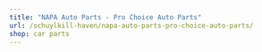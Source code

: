 ```yaml
---
title: "NAPA Auto Parts - Pro Choice Auto Parts"
url: /schuylkill-haven/napa-auto-parts-pro-choice-auto-parts/
shop: car parts
---
```

